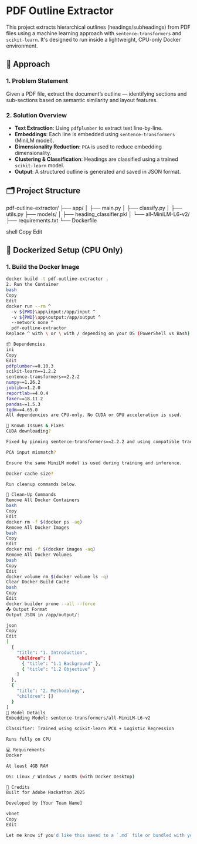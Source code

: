 # PDF Outline Extractor

This project extracts hierarchical outlines (headings/subheadings) from PDF files using a machine learning approach with `sentence-transformers` and `scikit-learn`. It's designed to run inside a lightweight, CPU-only Docker environment.

## 🧠 Approach

### 1. Problem Statement
Given a PDF file, extract the document’s outline — identifying sections and sub-sections based on semantic similarity and layout features.

### 2. Solution Overview
- **Text Extraction**: Using `pdfplumber` to extract text line-by-line.
- **Embeddings**: Each line is embedded using `sentence-transformers` (MiniLM model).
- **Dimensionality Reduction**: `PCA` is used to reduce embedding dimensionality.
- **Clustering & Classification**: Headings are classified using a trained `scikit-learn` model.
- **Output**: A structured outline is generated and saved in JSON format.

## 🗂 Project Structure

pdf-outline-extractor/
├── app/
│ ├── main.py
│ ├── classify.py
│ ├── utils.py
├── models/
│ ├── heading_classifier.pkl
│ └── all-MiniLM-L6-v2/
├── requirements.txt
└── Dockerfile

shell
Copy
Edit

## 🐳 Dockerized Setup (CPU Only)

### 1. Build the Docker Image

```bash
docker build -t pdf-outline-extractor .
2. Run the Container
bash
Copy
Edit
docker run --rm ^
  -v ${PWD}\app\input:/app/input ^
  -v ${PWD}\app\output:/app/output ^
  --network none ^
  pdf-outline-extractor
Replace ^ with \ or \ with / depending on your OS (PowerShell vs Bash).

📦 Dependencies
ini
Copy
Edit
pdfplumber==0.10.3
scikit-learn==1.2.2
sentence-transformers==2.2.2
numpy==1.26.2
joblib==1.2.0
reportlab==4.0.4
faker==18.11.2
pandas==1.5.3
tqdm==4.65.0
All dependencies are CPU-only. No CUDA or GPU acceleration is used.

🚫 Known Issues & Fixes
CUDA downloading?

Fixed by pinning sentence-transformers==2.2.2 and using compatible transformers and torch versions.

PCA input mismatch?

Ensure the same MiniLM model is used during training and inference.

Docker cache size?

Run cleanup commands below.

🔁 Clean-Up Commands
Remove All Docker Containers
bash
Copy
Edit
docker rm -f $(docker ps -aq)
Remove All Docker Images
bash
Copy
Edit
docker rmi -f $(docker images -aq)
Remove All Docker Volumes
bash
Copy
Edit
docker volume rm $(docker volume ls -q)
Clear Docker Build Cache
bash
Copy
Edit
docker builder prune --all --force
📤 Output Format
Output JSON in /app/output/:

json
Copy
Edit
[
  {
    "title": "1. Introduction",
    "children": [
      { "title": "1.1 Background" },
      { "title": "1.2 Objective" }
    ]
  },
  {
    "title": "2. Methodology",
    "children": []
  }
]
🤖 Model Details
Embedding Model: sentence-transformers/all-MiniLM-L6-v2

Classifier: Trained using scikit-learn PCA + Logistic Regression

Runs fully on CPU

💻 Requirements
Docker

At least 4GB RAM

OS: Linux / Windows / macOS (with Docker Desktop)

👥 Credits
Built for Adobe Hackathon 2025

Developed by [Your Team Name]

vbnet
Copy
Edit

Let me know if you'd like this saved to a `.md` file or bundled with your Docker project!
